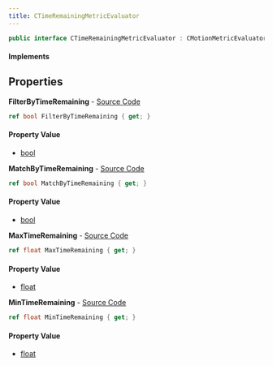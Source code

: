 ```yaml
---
title: CTimeRemainingMetricEvaluator
---
```


```csharp
public interface CTimeRemainingMetricEvaluator : CMotionMetricEvaluator, ISchemaClass<CMotionMetricEvaluator>, ISchemaClass<CTimeRemainingMetricEvaluator>, ISchemaField, ISchemaClass, INativeHandle
```

#### Implements

## Properties

**FilterByTimeRemaining** - [Source Code](https://github.com/swiftly-solution/swiftlys2/blob/main/managed/src/SwiftlyS2.Generated/Schemas/Interfaces/CTimeRemainingMetricEvaluator.cs#L20)

```csharp
ref bool FilterByTimeRemaining { get; }
```

#### Property Value

- [bool](https://learn.microsoft.com/dotnet/api/system.boolean)

**MatchByTimeRemaining** - [Source Code](https://github.com/swiftly-solution/swiftlys2/blob/main/managed/src/SwiftlyS2.Generated/Schemas/Interfaces/CTimeRemainingMetricEvaluator.cs#L16)

```csharp
ref bool MatchByTimeRemaining { get; }
```

#### Property Value

- [bool](https://learn.microsoft.com/dotnet/api/system.boolean)

**MaxTimeRemaining** - [Source Code](https://github.com/swiftly-solution/swiftlys2/blob/main/managed/src/SwiftlyS2.Generated/Schemas/Interfaces/CTimeRemainingMetricEvaluator.cs#L18)

```csharp
ref float MaxTimeRemaining { get; }
```

#### Property Value

- [float](https://learn.microsoft.com/dotnet/api/system.single)

**MinTimeRemaining** - [Source Code](https://github.com/swiftly-solution/swiftlys2/blob/main/managed/src/SwiftlyS2.Generated/Schemas/Interfaces/CTimeRemainingMetricEvaluator.cs#L22)

```csharp
ref float MinTimeRemaining { get; }
```

#### Property Value

- [float](https://learn.microsoft.com/dotnet/api/system.single)

